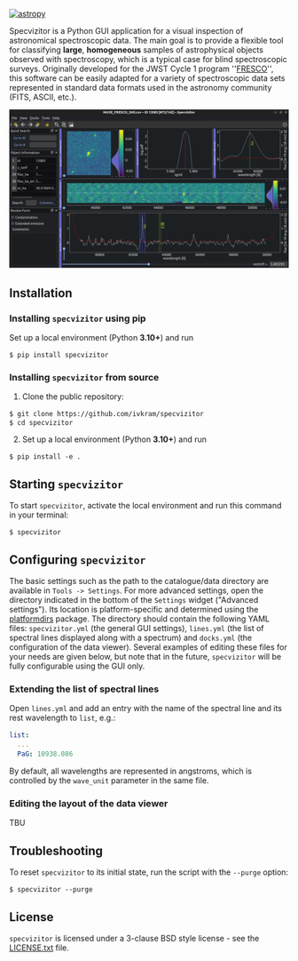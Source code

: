 [![astropy](http://img.shields.io/badge/powered%20by-AstroPy-orange.svg?style=flat)](http://www.astropy.org/)

Specvizitor is a Python GUI application for a visual inspection of astronomical spectroscopic data. The main goal is to provide a flexible tool for classifying **large**, **homogeneous** samples of astrophysical objects observed with spectroscopy, which is a typical case for blind spectroscopic surveys. Originally developed for the JWST Cycle 1 program ''[FRESCO](https://jwst-fresco.astro.unige.ch)'', this software can be easily adapted for a variety of spectroscopic data sets represented in standard data formats used in the astronomy community (FITS, ASCII, etc.).

![Specvizitor GUI](https://github.com/ivkram/specvizitor/blob/main/docs/screenshots/specvizitor_gui.png?raw=true "Specvizitor GUI")

## Installation

### Installing `specvizitor` using pip

Set up a local environment (Python **3.10+**) and run

```
$ pip install specvizitor
```

### Installing `specvizitor` from source

1. Clone the public repository:

```
$ git clone https://github.com/ivkram/specvizitor
$ cd specvizitor
```

2. Set up a local environment (Python **3.10+**) and run

```
$ pip install -e .
```

## Starting `specvizitor`
    
To start `specvizitor`, activate the local environment and run this command in your terminal:

```
$ specvizitor
```

## Configuring `specvizitor`

The basic settings such as the path to the catalogue/data directory are available in `Tools -> Settings`. For more advanced settings, open the directory indicated in the bottom of the `Settings` widget ("Advanced settings"). Its location is platform-specific and determined using the [platformdirs](https://pypi.org/project/platformdirs/) package. The directory should contain the following YAML files: `specvizitor.yml` (the general GUI settings), `lines.yml` (the list of spectral lines displayed along with a spectrum) and `docks.yml` (the configuration of the data viewer). Several examples of editing these files for your needs are given below, but note that in the future, `specvizitor` will be fully configurable using the GUI only.

### Extending the list of spectral lines

Open `lines.yml` and add an entry with the name of the spectral line and its rest wavelength to `list`, e.g.:

```yaml
list:
  ...
  PaG: 10938.086
```

By default, all wavelengths are represented in angstroms, which is controlled by the `wave_unit` parameter in the same file.

### Editing the layout of the data viewer

TBU

## Troubleshooting

To reset `specvizitor` to its initial state, run the script with the `--purge` option:

```
$ specvizitor --purge
```

## License

`specvizitor` is licensed under a 3-clause BSD style license - see the [LICENSE.txt](https://github.com/ivkram/specvizitor/blob/main/LICENSE.txt) file.
